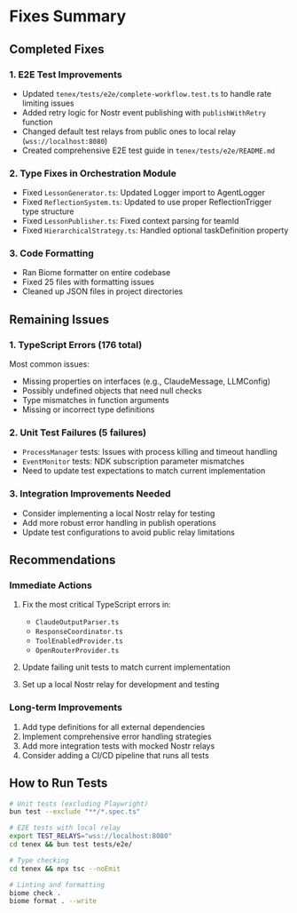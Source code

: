 # Fixes Summary

## Completed Fixes

### 1. E2E Test Improvements
- Updated `tenex/tests/e2e/complete-workflow.test.ts` to handle rate limiting issues
- Added retry logic for Nostr event publishing with `publishWithRetry` function
- Changed default test relays from public ones to local relay (`wss://localhost:8080`)
- Created comprehensive E2E test guide in `tenex/tests/e2e/README.md`

### 2. Type Fixes in Orchestration Module
- Fixed `LessonGenerator.ts`: Updated Logger import to AgentLogger
- Fixed `ReflectionSystem.ts`: Updated to use proper ReflectionTrigger type structure
- Fixed `LessonPublisher.ts`: Fixed context parsing for teamId
- Fixed `HierarchicalStrategy.ts`: Handled optional taskDefinition property

### 3. Code Formatting
- Ran Biome formatter on entire codebase
- Fixed 25 files with formatting issues
- Cleaned up JSON files in project directories

## Remaining Issues

### 1. TypeScript Errors (176 total)
Most common issues:
- Missing properties on interfaces (e.g., ClaudeMessage, LLMConfig)
- Possibly undefined objects that need null checks
- Type mismatches in function arguments
- Missing or incorrect type definitions

### 2. Unit Test Failures (5 failures)
- `ProcessManager` tests: Issues with process killing and timeout handling
- `EventMonitor` tests: NDK subscription parameter mismatches
- Need to update test expectations to match current implementation

### 3. Integration Improvements Needed
- Consider implementing a local Nostr relay for testing
- Add more robust error handling in publish operations
- Update test configurations to avoid public relay limitations

## Recommendations

### Immediate Actions
1. Fix the most critical TypeScript errors in:
   - `ClaudeOutputParser.ts`
   - `ResponseCoordinator.ts`
   - `ToolEnabledProvider.ts`
   - `OpenRouterProvider.ts`

2. Update failing unit tests to match current implementation

3. Set up a local Nostr relay for development and testing

### Long-term Improvements
1. Add type definitions for all external dependencies
2. Implement comprehensive error handling strategies
3. Add more integration tests with mocked Nostr relays
4. Consider adding a CI/CD pipeline that runs all tests

## How to Run Tests

```bash
# Unit tests (excluding Playwright)
bun test --exclude "**/*.spec.ts"

# E2E tests with local relay
export TEST_RELAYS="wss://localhost:8080"
cd tenex && bun test tests/e2e/

# Type checking
cd tenex && npx tsc --noEmit

# Linting and formatting
biome check .
biome format . --write
```